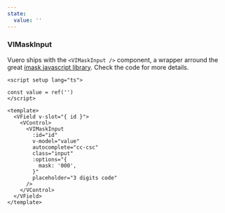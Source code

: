 ```yaml
---
state:
  value: ''
---
```


### VIMaskInput

Vuero ships with the `<VIMaskInput />` component, a wrapper arround the great
[imask javascript library](https://imask.js.org/).
Check the code for more details.

<!--code-->

```vue
<script setup lang="ts">

const value = ref('')
</script>

<template>
  <VField v-slot="{ id }">
    <VControl>
      <VIMaskInput
        :id="id"
        v-model="value"
        autocomplete="cc-csc"
        class="input"
        :options="{
          mask: '000',
        }"
        placeholder="3 digits code"
      />
    </VControl>
  </VField>
</template>
```

<!--/code-->

<!--example-->

<VField v-slot="{ id }">
  <VControl>
    <v-i-mask-input
      :id="id"
      v-model="frontmatter.state.value"
      autocomplete="cc-csc"
      class="input"
      :options="{
        mask: '000',
      }"
      placeholder="3 digits code"
    />
  </VControl>
</VField>

<!--/example-->
